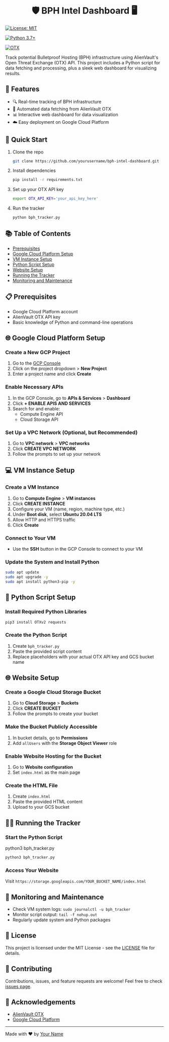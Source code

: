 <h1 align="center">🛡️ BPH Intel Dashboard 🖥️</h1>
                                                        
[![License: MIT](https://img.shields.io/badge/License-MIT-yellow.svg)](https://opensource.org/licenses/MIT)

[![Python 3.7+](https://img.shields.io/badge/python-3.7+-blue.svg)](https://www.python.org/downloads/)

[![OTX](https://img.shields.io/badge/OTX-Powered-orange.svg)](https://otx.alienvault.com/)

Track potential Bulletproof Hosting (BPH) infrastructure using AlienVault's Open Threat Exchange (OTX) API. This project includes a Python script for data fetching and processing, plus a sleek web dashboard for visualizing results.

## 🌟 Features

- 🔍 Real-time tracking of BPH infrastructure
- 🔄 Automated data fetching from AlienVault OTX
- 📊 Interactive web dashboard for data visualization
- ☁️ Easy deployment on Google Cloud Platform

## 🚀 Quick Start

1. Clone the repo
   ```sh
   git clone https://github.com/yourusername/bph-intel-dashboard.git
   ```
2. Install dependencies
   ```sh
   pip install -r requirements.txt
   ```
3. Set up your OTX API key
   ```sh
   export OTX_API_KEY='your_api_key_here'
   ```
4. Run the tracker
   ```sh
   python bph_tracker.py
   ```

## 📚 Table of Contents

- [Prerequisites](#-prerequisites)
- [Google Cloud Platform Setup](#-google-cloud-platform-setup)
- [VM Instance Setup](#-vm-instance-setup)
- [Python Script Setup](#-python-script-setup)
- [Website Setup](#-website-setup)
- [Running the Tracker](#-running-the-tracker)
- [Monitoring and Maintenance](#-monitoring-and-maintenance)

## 📋 Prerequisites

- Google Cloud Platform account
- AlienVault OTX API key
- Basic knowledge of Python and command-line operations

## 🌐 Google Cloud Platform Setup

### Create a New GCP Project

1. Go to the [GCP Console](https://console.cloud.google.com/)
2. Click on the project dropdown > **New Project**
3. Enter a project name and click **Create**

### Enable Necessary APIs

1. In the GCP Console, go to **APIs & Services** > **Dashboard**
2. Click **+ ENABLE APIS AND SERVICES**
3. Search for and enable:
   - Compute Engine API
   - Cloud Storage API

### Set Up a VPC Network (Optional, but Recommended)

1. Go to **VPC network** > **VPC networks**
2. Click **CREATE VPC NETWORK**
3. Follow the prompts to set up your network

## 💻 VM Instance Setup

### Create a VM Instance

1. Go to **Compute Engine** > **VM instances**
2. Click **CREATE INSTANCE**
3. Configure your VM (name, region, machine type, etc.)
4. Under **Boot disk**, select **Ubuntu 20.04 LTS**
5. Allow HTTP and HTTPS traffic
6. Click **Create**

### Connect to Your VM

- Use the **SSH** button in the GCP Console to connect to your VM

### Update the System and Install Python

```sh
sudo apt update
sudo apt upgrade -y
sudo apt install python3-pip -y
```

## 🐍 Python Script Setup

### Install Required Python Libraries

```sh
pip3 install OTXv2 requests
```

### Create the Python Script

1. Create `bph_tracker.py`
2. Paste the provided script content
3. Replace placeholders with your actual OTX API key and GCS bucket name

## 🌐 Website Setup

### Create a Google Cloud Storage Bucket

1. Go to **Cloud Storage** > **Buckets**
2. Click **CREATE BUCKET**
3. Follow the prompts to create your bucket

### Make the Bucket Publicly Accessible

1. In bucket details, go to **Permissions**
2. Add `allUsers` with the **Storage Object Viewer** role

### Enable Website Hosting for the Bucket

1. Go to **Website configuration**
2. Set `index.html` as the main page

### Create the HTML File

1. Create `index.html`
2. Paste the provided HTML content
3. Upload to your GCS bucket

## 🏃‍♂ Running the Tracker
### Start the Python Script
python3 bph_tracker.py

```sh
python3 bph_tracker.py
```

### Access Your Website

Visit `https://storage.googleapis.com/YOUR_BUCKET_NAME/index.html`

## 🔧 Monitoring and Maintenance

- Check VM system logs: `sudo journalctl -u bph_tracker`
- Monitor script output: `tail -f nohup.out`
- Regularly update system and Python packages

## 📄 License

This project is licensed under the MIT License - see the [LICENSE](LICENSE) file for details.

## 🤝 Contributing

Contributions, issues, and feature requests are welcome! Feel free to check [issues page](https://github.com/yourusername/bph-intel-dashboard/issues).

## 👏 Acknowledgements

- [AlienVault OTX](https://otx.alienvault.com/)
- [Google Cloud Platform](https://cloud.google.com/)

---

Made with ❤️ by [Your Name](https://github.com/yourusername)
